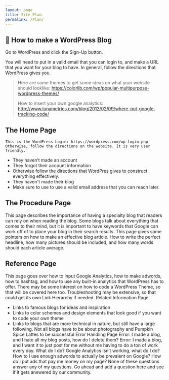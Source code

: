 ```yaml
---
layout: page
title: Site Plan
permalink: /Plan/
--- 
```



How to make a WordPress Blog
----
Go to WordPress and click the Sign-Up button.

You will need to put in a valid email that you can login to, and make a URL that you want for your blog to have. In general, follow the directions that WordPress gives you.

> Here are some themes to get some ideas on what your website should
> looklike:
> https://colorlib.com/wp/popular-multipurpose-wordpress-themes/
> 
> 
> How to insert your own google analytics:
> http://www.lunametrics.com/blog/2012/02/09/where-put-google-tracking-code/
> 
The Home Page
-------------

	This is the WordPress Login: https://wordpress.com/wp-login.php
	Otherwise, follow the directions on the website. It is very user friendly. 
		

 - They haven’t made an account 
 - They forgot their account information 		
 - Otherwise follow the directions that WordPres gives to construct everything effectively. 
 - They haven't made their blog
 - Make sure to use to use a valid email address that you can reach later.

The Procedure Page
-------------
This page describes the importance of having a specialty blog that readers can rely on when reading the blog. Some blogs talk about everything that comes to their mind, but it is important to have keywords that Google can work off of to place your blog in their search results.
This page gives some pointers on how to make an effective blog article. How to write the perfect headline, how many pictures should be included, and how many words should each article average.  

 Reference Page
-------------
This page goes over how to input Google Analytics, how to make adwords, how to hashtag, and how to use any built-in analytics that WordPress has to offer.
There may be some interest on how to code a WordPress Theme, so that will be covered here too. Troubleshooting may be extensive, so that could get its own Link Hierarchy if needed. 
Related Information Page
  - Links to famous blogs for ideas and inspiration
  - Links to color schemes and design elements that look good if you want to code your own theme
  - Links to blogs that are more technical in nature, but still have a large following. Not all blogs have to be about photography and Pumpkin Spice Lattes to be successful 
Error Handling Page
Error: I made a blog, and I hate all my blog posts, how do I delete them?
Error: I made a blog, and I want it to just post for me without me having to do a ton of work every day. What do I do?
Google Analytics isn’t working, what do I do?
How to I use enough adwords to actually be prevalent on Google?
How do I put ads that pay me money on my page?
None of these questions answer any of my questions. 
Go ahead and add a question here and see if it gets answered by our community. 

